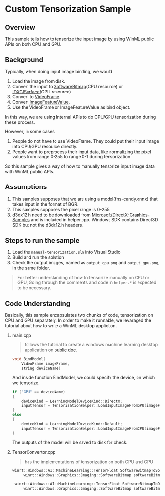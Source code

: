 # Custom Tensorization Sample

## Overview

This sample tells how to tensorize the input image by using WinML public APIs on both CPU and GPU.

## Background

Typically, when doing input image binding, we would

1. Load the image from disk.
2. Convert the input to [SoftwareBitmap](https://docs.microsoft.com/en-us/uwp/api/windows.graphics.imaging.softwarebitmap)(CPU resource) or [IDXGISurface](https://docs.microsoft.com/en-us/windows/desktop/api/dxgi/nn-dxgi-idxgisurface)(GPU resource).
3. Convert to [VideoFrame](https://docs.microsoft.com/en-us/uwp/api/Windows.Media.VideoFrame).
4. Convert [ImageFeatureValue](https://docs.microsoft.com/en-us/uwp/api/windows.ai.machinelearning.imagefeaturevalue).
5. Use the VideoFrame or ImageFeatureValue as bind object.

In this way, we are using Internal APIs to do CPU/GPU tensorization during these process.

However, in some cases,
1. People do not have to use VideoFrame. They could put their input image into CPU/GPU resource directly.
2. People want to preprocess their input data, like normalizing the pixel values  from range 0-255 to range 0-1 during tensorization

So this sample gives a way of how to manually tensorize input image data with WinML public APIs.


## Assumptions
   1. This samples supposes that we are using a model(fns-candy.onnx) that takes input in the format of BGR.
   2. This samples supposes the pixel range is 0-255.
   3. d3dx12.h need to be downloaded from [Microsoft/DirectX-Graphics-Samples](https://github.com/Microsoft/DirectX-Graphics-Samples/blob/master/Libraries/D3DX12/d3dx12.h) and is included in helper.cpp. Windows SDK contains Direct3D SDK but not the d3dx12.h headers.

## Steps to run the sample

1. Load the `manual-tensorization.sln` into Visual Studio
2. Build and run the solution
3. Check the output images, named as `output_cpu.png` and `output_gpu.png`, in the same folder.

> For better understanding of how to tensorize manually on CPU or GPU, Going through the comments and code in `helper.*` is expected to be necessary.

## Code Understanding

Basically, this sample encapsulates two chunks of code, tensorization on CPU and GPU separately. In order to make it runnable, we levaraged the tutorial about how to write a WinML desktop appliction. 

1. main.cpp
    > follows the tutorial to create a windows machine learning desktop application on [public doc](https://docs.microsoft.com/en-us/windows/ai/get-started-desktop).
    
    ```C++
    void BindModel(
        VideoFrame imageFrame,
        string deviceName)
    ``` 
    And inside function BindModel, we could specify the device, on which we tensorize.
    ```C++
    if ("GPU" == deviceName)
    {
        deviceKind = LearningModelDeviceKind::DirectX;
        inputTensor = TensorizationHelper::LoadInputImageFromGPU(imageFrame.SoftwareBitmap());
    }
    else 
    {
        deviceKind = LearningModelDeviceKind::Default;
        inputTensor = TensorizationHelper::LoadInputImageFromCPU(imageFrame.SoftwareBitmap());
    }
    ```
    The outputs of the model will be saved to disk for check.

2. TensorConvertor.cpp
   > has the implementations of tensorization on both CPU and GPU
   ```C++
   winrt::Windows::AI::MachineLearning::TensorFloat SoftwareBitmapToSoftwareTensor(
        winrt::Windows::Graphics::Imaging::SoftwareBitmap softwareBitmap);

    winrt::Windows::AI::MachineLearning::TensorFloat SoftwareBitmapToDX12Tensor(
        winrt::Windows::Graphics::Imaging::SoftwareBitmap softwareBitmap);
   ```
